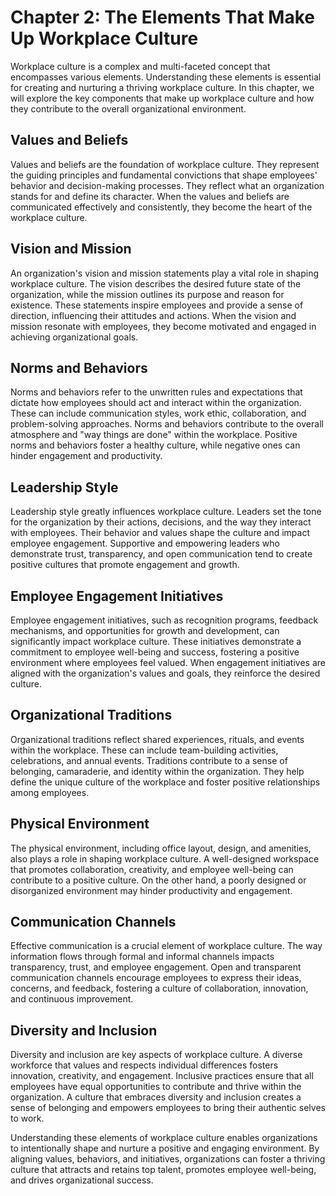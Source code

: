 Chapter 2: The Elements That Make Up Workplace Culture
======================================================

Workplace culture is a complex and multi-faceted concept that encompasses various elements. Understanding these elements is essential for creating and nurturing a thriving workplace culture. In this chapter, we will explore the key components that make up workplace culture and how they contribute to the overall organizational environment.

Values and Beliefs
------------------

Values and beliefs are the foundation of workplace culture. They represent the guiding principles and fundamental convictions that shape employees' behavior and decision-making processes. They reflect what an organization stands for and define its character. When the values and beliefs are communicated effectively and consistently, they become the heart of the workplace culture.

Vision and Mission
------------------

An organization's vision and mission statements play a vital role in shaping workplace culture. The vision describes the desired future state of the organization, while the mission outlines its purpose and reason for existence. These statements inspire employees and provide a sense of direction, influencing their attitudes and actions. When the vision and mission resonate with employees, they become motivated and engaged in achieving organizational goals.

Norms and Behaviors
-------------------

Norms and behaviors refer to the unwritten rules and expectations that dictate how employees should act and interact within the organization. These can include communication styles, work ethic, collaboration, and problem-solving approaches. Norms and behaviors contribute to the overall atmosphere and "way things are done" within the workplace. Positive norms and behaviors foster a healthy culture, while negative ones can hinder engagement and productivity.

Leadership Style
----------------

Leadership style greatly influences workplace culture. Leaders set the tone for the organization by their actions, decisions, and the way they interact with employees. Their behavior and values shape the culture and impact employee engagement. Supportive and empowering leaders who demonstrate trust, transparency, and open communication tend to create positive cultures that promote engagement and growth.

Employee Engagement Initiatives
-------------------------------

Employee engagement initiatives, such as recognition programs, feedback mechanisms, and opportunities for growth and development, can significantly impact workplace culture. These initiatives demonstrate a commitment to employee well-being and success, fostering a positive environment where employees feel valued. When engagement initiatives are aligned with the organization's values and goals, they reinforce the desired culture.

Organizational Traditions
-------------------------

Organizational traditions reflect shared experiences, rituals, and events within the workplace. These can include team-building activities, celebrations, and annual events. Traditions contribute to a sense of belonging, camaraderie, and identity within the organization. They help define the unique culture of the workplace and foster positive relationships among employees.

Physical Environment
--------------------

The physical environment, including office layout, design, and amenities, also plays a role in shaping workplace culture. A well-designed workspace that promotes collaboration, creativity, and employee well-being can contribute to a positive culture. On the other hand, a poorly designed or disorganized environment may hinder productivity and engagement.

Communication Channels
----------------------

Effective communication is a crucial element of workplace culture. The way information flows through formal and informal channels impacts transparency, trust, and employee engagement. Open and transparent communication channels encourage employees to express their ideas, concerns, and feedback, fostering a culture of collaboration, innovation, and continuous improvement.

Diversity and Inclusion
-----------------------

Diversity and inclusion are key aspects of workplace culture. A diverse workforce that values and respects individual differences fosters innovation, creativity, and engagement. Inclusive practices ensure that all employees have equal opportunities to contribute and thrive within the organization. A culture that embraces diversity and inclusion creates a sense of belonging and empowers employees to bring their authentic selves to work.

Understanding these elements of workplace culture enables organizations to intentionally shape and nurture a positive and engaging environment. By aligning values, behaviors, and initiatives, organizations can foster a thriving culture that attracts and retains top talent, promotes employee well-being, and drives organizational success.
